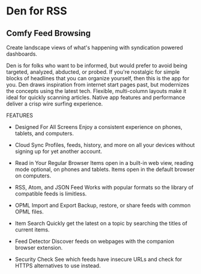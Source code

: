 # Den for RSS

## Comfy Feed Browsing

Create landscape views of what's happening with syndication powered dashboards. 

Den is for folks who want to be informed, but would prefer to avoid being targeted, analyzed, abducted, or probed. If you're nostalgic for simple blocks of headlines that you can organize yourself, then this is the app for you. Den draws inspiration from internet start pages past, but modernizes the concepts using the latest tech. Flexible, multi-column layouts make it ideal for quickly scanning articles. Native app features and performance deliver a crisp wire surfing experience.

FEATURES

+ Designed For All Screens
Enjoy a consistent experience on phones, tablets, and computers.

+ Cloud Sync
Profiles, feeds, history, and more on all your devices without signing up for yet another account.

+ Read in Your Regular Browser
Items open in a built-in web view, reading mode optional, on phones and tablets. Items open in the default browser on computers.

+ RSS, Atom, and JSON Feed
Works with popular formats so the library of compatible feeds is limitless.

+ OPML Import and Export
Backup, restore, or share feeds with common OPML files.

+ Item Search
Quickly get the latest on a topic by searching the titles of current items.

+ Feed Detector
Discover feeds on webpages with the companion browser extension.

+ Security Check
See which feeds have insecure URLs and check for HTTPS alternatives to use instead.
